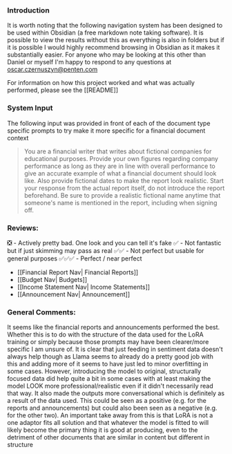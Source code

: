 ### Introduction
It is worth noting that the following navigation system has been designed to be used within Obsidian (a free markdown note taking software). It is possible to view the results without this as everything is also in folders but if it is possible I would highly recommend browsing in Obsidian as it makes it substantially easier. For anyone who may be looking at this other than Daniel or myself I'm happy to respond to any questions at oscar.czernuszyn@penten.com

For information on how this project worked and what was actually performed, please see the [[README]]

### System Input

The following input was provided in front of each of the document type specific prompts to try make it more specific for a financial document context

> You are a financial writer that writes about fictional companies for educational purposes. 
> Provide your own figures regarding company performance as long as they are in line with overall performance to give an accurate example of what a financial document should look like. 
> Also provide fictional dates to make the report look realistic. 
> Start your response from the actual report itself, do not introduce the report beforehand. 
> Be sure to provide a realistic fictional name anytime that someone's name is mentioned in the report, including when signing off. 

### Reviews:
❎ - Actively pretty bad. One look and you can tell it's fake
✅ - Not fantastic but if just skimming may pass as real
✅✅ - Not perfect but usable for general purposes
✅✅✅ - Perfect / near perfect

- [[Financial Report Nav| Financial Reports]]
- [[Budget Nav| Budgets]]
- [[Income Statement Nav| Income Statements]]
- [[Announcement Nav| Announcement]]

### General Comments:
It seems like the financial reports and announcements performed the best. Whether this is to do with the structure of the data used for the LoRA training or simply because those prompts may have been clearer/more specific I am unsure of. It is clear that just feeding in sentiment data doesn't always help though as Llama seems to already do a pretty good job with this and adding more of it seems to have just led to minor overfitting in some cases. However, introducing the model to original, structurally focused data did help quite a bit in some cases with at least making the model LOOK more professional/realistic even if it didn't necessarily read that way. It also made the outputs more conversational which is definitely as a result of the data used. This could be seen as a positive (e.g. for the reports and announcements) but could also been seen as a negative (e.g. for the other two). An important take away from this is that LoRA is not a one adaptor fits all solution and that whatever the model is fitted to will likely become the primary thing it is good at producing, even to the detriment of other documents that are similar in content but different in structure

